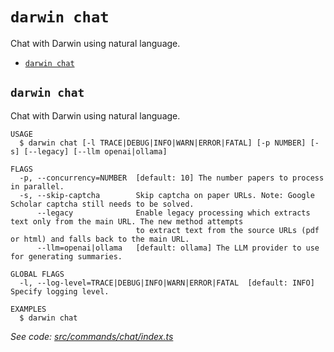 `darwin chat`
=============

Chat with Darwin using natural language.

* [`darwin chat`](#darwin-chat)

## `darwin chat`

Chat with Darwin using natural language.

```
USAGE
  $ darwin chat [-l TRACE|DEBUG|INFO|WARN|ERROR|FATAL] [-p NUMBER] [-s] [--legacy] [--llm openai|ollama]

FLAGS
  -p, --concurrency=NUMBER  [default: 10] The number papers to process in parallel.
  -s, --skip-captcha        Skip captcha on paper URLs. Note: Google Scholar captcha still needs to be solved.
      --legacy              Enable legacy processing which extracts text only from the main URL. The new method attempts
                            to extract text from the source URLs (pdf or html) and falls back to the main URL.
      --llm=openai|ollama   [default: ollama] The LLM provider to use for generating summaries.

GLOBAL FLAGS
  -l, --log-level=TRACE|DEBUG|INFO|WARN|ERROR|FATAL  [default: INFO] Specify logging level.

EXAMPLES
  $ darwin chat
```

_See code: [src/commands/chat/index.ts](https://github.com/rpidanny/darwin/blob/v1.32.0/src/commands/chat/index.ts)_
